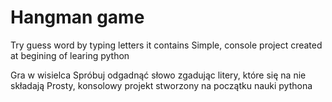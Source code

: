 # Hangman game
Try guess word by typing letters it contains
Simple, console project created at begining of learing python

Gra w wisielca
Spróbuj odgadnąć słowo zgadując litery, które się na nie składają 
Prosty, konsolowy projekt stworzony na początku nauki pythona
